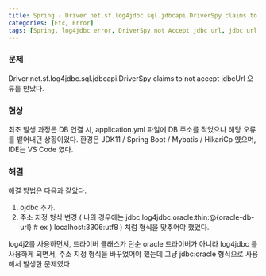 ```yaml
---
title: Spring - Driver net.sf.log4jdbc.sql.jdbcapi.DriverSpy claims to not accept jdbcUrl
categories: [Etc, Error]
tags: [Spring, log4jdbc error, DriverSpy not Accept jdbc url, jdbc url error]
---
```


### 문제

Driver net.sf.log4jdbc.sql.jdbcapi.DriverSpy claims to not accept jdbcUrl 오류를 만났다.

### 현상

최초 발생 과정은 DB 연결 시, application.yml 파일에 DB 주소를 적었으나 해당 오류를 뱉어내던 상황이었다.
환경은 JDK11 / Spring Boot / Mybatis / HikariCp 였으며, IDE는 VS Code 였다.

### 해결

해결 방법은 다음과 같았다.

1. ojdbc 추가.
2. 주소 지정 형식 변경 ( 나의 경우에는 jdbc:log4jdbc:oracle:thin:@{oracle-db-url} # ex ) localhost:3306:utf8 ) 처럼 형식을 맞추어야 했었다.

log4j2를 사용하면서, 드라이버 클래스가 단순 oracle 드라이버가 아니라 log4jdbc 를 사용하게 되면서, 주소 지정 형식을 바꾸었어야 했는데 그냥 jdbc:oracle 형식으로 사용해서 발생한 문제였다.
